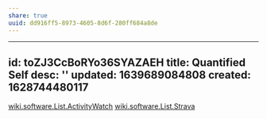 ```yaml
---
share: true
uuid: dd916ff5-8973-4605-8d6f-280ff684a8de
---
```

---
id: toZJ3CcBoRYo36SYAZAEH
title: Quantified Self
desc: ''
updated: 1639689084808
created: 1628744480117
---

[wiki.software.List.ActivityWatch](/undefined)
[wiki.software.List.Strava](/undefined)
